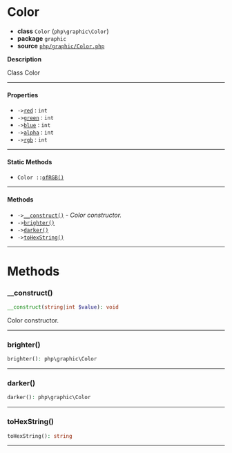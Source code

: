 # Color

- **class** `Color` (`php\graphic\Color`)
- **package** `graphic`
- **source** [`php/graphic/Color.php`](./src/main/resources/JPHP-INF/sdk/php/graphic/Color.php)

**Description**

Class Color

---

#### Properties

- `->`[`red`](#prop-red) : `int`
- `->`[`green`](#prop-green) : `int`
- `->`[`blue`](#prop-blue) : `int`
- `->`[`alpha`](#prop-alpha) : `int`
- `->`[`rgb`](#prop-rgb) : `int`

---

#### Static Methods

- `Color ::`[`ofRGB()`](#method-ofrgb)

---

#### Methods

- `->`[`__construct()`](#method-__construct) - _Color constructor._
- `->`[`brighter()`](#method-brighter)
- `->`[`darker()`](#method-darker)
- `->`[`toHexString()`](#method-tohexstring)

---
# Methods

<a name="method-__construct"></a>

### __construct()
```php
__construct(string|int $value): void
```
Color constructor.

---

<a name="method-brighter"></a>

### brighter()
```php
brighter(): php\graphic\Color
```

---

<a name="method-darker"></a>

### darker()
```php
darker(): php\graphic\Color
```

---

<a name="method-tohexstring"></a>

### toHexString()
```php
toHexString(): string
```

---
